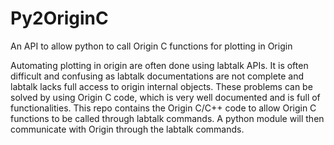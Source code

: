 # Py2OriginC
An API to allow python to call Origin C functions for plotting in Origin


Automating plotting in origin are often done using labtalk APIs. It is often difficult and confusing as labtalk documentations are not complete and labtalk lacks full access to origin internal objects. These problems can be solved by using Origin C code, which is very well documented and is full of functionalities. This repo contains the Origin C/C++ code to allow Origin C functions to be called through labtalk commands. A python module will then communicate with Origin through the labtalk commands. 
